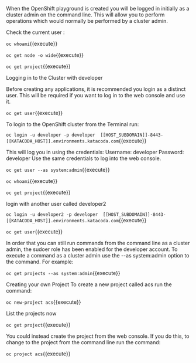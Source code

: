 When the OpenShift playground is created you will be logged in initially as a cluster admin on the command line. This will allow you to perform operations which would normally be performed by a cluster admin.

Check the current user :

`oc whoami`{{execute}}

`oc get node -o wide`{{execute}}

`oc get project`{{execute}}


Logging in to the Cluster with developer


Before creating any applications, it is recommended you login as a distinct user. This will be required if you want to log in to the web console and use it.

`oc get user`{{execute}}


To login to the OpenShift cluster from the Terminal run:

`oc login -u developer -p developer  [[HOST_SUBDOMAIN]]-8443-[[KATACODA_HOST]].environments.katacoda.com`{{execute}}



This will log you in using the credentials:
Username: developer
Password: developer
Use the same credentials to log into the web console.

`oc get user --as system:admin`{{execute}}

`oc whoami`{{execute}}

`oc get project`{{execute}}

login with another user called developer2

`oc login -u developer2 -p developer  [[HOST_SUBDOMAIN]]-8443-[[KATACODA_HOST]].environments.katacoda.com`{{execute}}


`oc get user`{{execute}}



In order that you can still run commands from the command line as a cluster admin, the sudoer role has been enabled for the developer account. To execute a command as a cluster admin use the --as system:admin option to the command. For example:

`oc get projects --as system:admin`{{execute}}

Creating your own Project
To create a new project called acs run the command:

`oc new-project acs`{{execute}}

List the projects now

`oc get project`{{execute}}

You could instead create the project from the web console. If you do this, to change to the project from the command line run the command:

`oc project acs`{{execute}}
